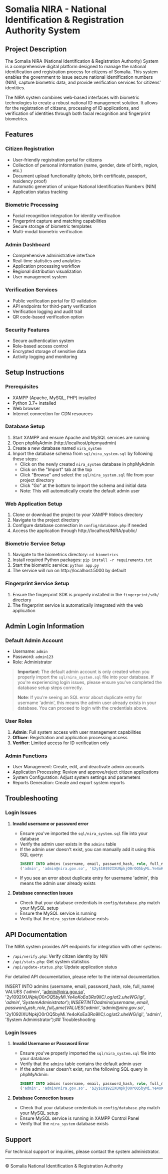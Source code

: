 # Somalia NIRA - National Identification & Registration Authority System

## Project Description

The Somalia NIRA (National Identification & Registration Authority) System is a comprehensive digital platform designed to manage the national identification and registration process for citizens of Somalia. This system enables the government to issue secure national identification numbers (NIN), capture biometric data, and provide verification services for citizens' identities.

The NIRA system combines web-based interfaces with biometric technologies to create a robust national ID management solution. It allows for the registration of citizens, processing of ID applications, and verification of identities through both facial recognition and fingerprint biometrics.

## Features

### Citizen Registration
- User-friendly registration portal for citizens
- Collection of personal information (name, gender, date of birth, region, etc.)
- Document upload functionality (photo, birth certificate, passport, residency proof)
- Automatic generation of unique National Identification Numbers (NIN)
- Application status tracking

### Biometric Processing
- Facial recognition integration for identity verification
- Fingerprint capture and matching capabilities
- Secure storage of biometric templates
- Multi-modal biometric verification

### Admin Dashboard
- Comprehensive administrative interface
- Real-time statistics and analytics
- Application processing workflow
- Regional distribution visualization
- User management system

### Verification Services
- Public verification portal for ID validation
- API endpoints for third-party verification
- Verification logging and audit trail
- QR code-based verification option

### Security Features
- Secure authentication system
- Role-based access control
- Encrypted storage of sensitive data
- Activity logging and monitoring

## Setup Instructions

### Prerequisites
- XAMPP (Apache, MySQL, PHP) installed
- Python 3.7+ installed
- Web browser
- Internet connection for CDN resources

### Database Setup
1. Start XAMPP and ensure Apache and MySQL services are running
2. Open phpMyAdmin (http://localhost/phpmyadmin)
3. Create a new database named `nira_system`
4. Import the database schema from `sql/nira_system.sql` by following these steps:
   - Click on the newly created `nira_system` database in phpMyAdmin
   - Click on the "Import" tab at the top
   - Click "Browse" and select the `sql/nira_system.sql` file from your project directory
   - Click "Go" at the bottom to import the schema and initial data
   - Note: This will automatically create the default admin user

### Web Application Setup
1. Clone or download the project to your XAMPP htdocs directory
2. Navigate to the project directory
3. Configure database connection in `config/database.php` if needed
4. Access the application through http://localhost/NIRA/public/

### Biometric Service Setup
1. Navigate to the biometrics directory: `cd biometrics`
2. Install required Python packages: `pip install -r requirements.txt`
3. Start the biometric service: `python app.py`
4. The service will run on http://localhost:5000 by default

### Fingerprint Service Setup
1. Ensure the fingerprint SDK is properly installed in the `fingerprint/sdk/` directory
2. The fingerprint service is automatically integrated with the web application

## Admin Login Information

### Default Admin Account
- Username: `admin`
- Password: `admin123`
- Role: Administrator

> **Important**: The default admin account is only created when you properly import the `sql/nira_system.sql` file into your database. If you're experiencing login issues, please ensure you've completed the database setup steps correctly.
>
> **Note**: If you're seeing an SQL error about duplicate entry for username 'admin', this means the admin user already exists in your database. You can proceed to login with the credentials above.

### User Roles
1. **Admin**: Full system access with user management capabilities
2. **Officer**: Registration and application processing access
3. **Verifier**: Limited access for ID verification only

### Admin Functions
- User Management: Create, edit, and deactivate admin accounts
- Application Processing: Review and approve/reject citizen applications
- System Configuration: Adjust system settings and parameters
- Reports Generation: Create and export system reports

## Troubleshooting

### Login Issues
1. **Invalid username or password error**
   - Ensure you've imported the `sql/nira_system.sql` file into your database
   - Verify the admin user exists in the `admins` table
   - If the admin user doesn't exist, you can manually add it using this SQL query:
     ```sql
     INSERT INTO admins (username, email, password_hash, role, full_name) VALUES 
     ('admin', 'admin@nira.gov.so', '$2y$10$92IXUNpkjO0rOQ5byMi.Ye4oKoEa3Ro9llC/.og/at2.uheWG/igi', 'admin', 'System Administrator');
     ```
   - If you see an error about duplicate entry for username 'admin', this means the admin user already exists

2. **Database connection issues**
   - Check that your database credentials in `config/database.php` match your MySQL setup
   - Ensure the MySQL service is running
   - Verify that the `nira_system` database exists

## API Documentation

The NIRA system provides API endpoints for integration with other systems:

- `/api/verify.php`: Verify citizen identity by NIN
- `/api/stats.php`: Get system statistics
- `/api/update-status.php`: Update application status

For detailed API documentation, please refer to the internal documentation.

INSERT INTO admins (username, email, password_hash, role, full_name) VALUES 
('admin', 'admin@nira.gov.so', '$2y$10$92IXUNpkjO0rOQ5byMi.Ye4oKoEa3Ro9llC/.og/at2.uheWG/igi', 'admin', 'System Administrator');INSERT INTO admins (username, email, password_hash, role, full_name) VALUES 
('admin', 'admin@nira.gov.so', '$2y$10$92IXUNpkjO0rOQ5byMi.Ye4oKoEa3Ro9llC/.og/at2.uheWG/igi', 'admin', 'System Administrator');## Troubleshooting

### Login Issues
1. **Invalid Username or Password Error**
   - Ensure you've properly imported the `sql/nira_system.sql` file into your database
   - Verify that the `admins` table contains the default admin user
   - If the admin user doesn't exist, run the following SQL query in phpMyAdmin:
     ```sql
     INSERT INTO admins (username, email, password_hash, role, full_name) VALUES 
     ('admin', 'admin@nira.gov.so', '$2y$10$92IXUNpkjO0rOQ5byMi.Ye4oKoEa3Ro9llC/.og/at2.uheWG/igi', 'admin', 'System Administrator');
     ```

2. **Database Connection Issues**
   - Check that your database credentials in `config/database.php` match your MySQL setup
   - Ensure MySQL service is running in XAMPP Control Panel
   - Verify that the `nira_system` database exists

## Support

For technical support or inquiries, please contact the system administrator.

---

© Somalia National Identification & Registration Authority